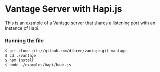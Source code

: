 # Vantage Server with Hapi.js

This is an example of a Vantage server that shares a listening port with an instance of Hapi.
 
### Running the file

```bash
$ git clone git://github.com/dthree/vantage.git vantage
$ cd ./vantage
$ npm install
$ node ./examples/hapi/hapi.js
```